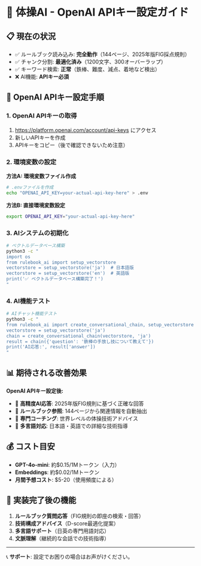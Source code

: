 # 🤖 体操AI - OpenAI APIキー設定ガイド

## 📋 現在の状況
- ✅ ルールブック読み込み: **完全動作**（144ページ、2025年版FIG採点規則）
- ✅ チャンク分割: **最適化済み**（1200文字、300オーバーラップ）
- ✅ キーワード検索: **正常**（鉄棒、難度、減点、着地など検出）
- ❌ AI機能: **APIキー必須**

## 🔑 OpenAI APIキー設定手順

### 1. OpenAI APIキーの取得
1. https://platform.openai.com/account/api-keys にアクセス
2. 新しいAPIキーを作成
3. APIキーをコピー（後で確認できないため注意）

### 2. 環境変数の設定

**方法A: 環境変数ファイル作成**
```bash
# .envファイルを作成
echo "OPENAI_API_KEY=your-actual-api-key-here" > .env
```

**方法B: 直接環境変数設定**
```bash
export OPENAI_API_KEY="your-actual-api-key-here"
```

### 3. AIシステムの初期化
```bash
# ベクトルデータベース構築
python3 -c "
import os
from rulebook_ai import setup_vectorstore
vectorstore = setup_vectorstore('ja')  # 日本語版
vectorstore = setup_vectorstore('en')  # 英語版
print('✅ ベクトルデータベース構築完了！')
"
```

### 4. AI機能テスト
```bash
# AIチャット機能テスト
python3 -c "
from rulebook_ai import create_conversational_chain, setup_vectorstore
vectorstore = setup_vectorstore('ja')
chain = create_conversational_chain(vectorstore, 'ja')
result = chain({'question': '鉄棒の手放し技について教えて'})
print('AI応答:', result['answer'])
"
```

## 📊 期待される改善効果

**OpenAI APIキー設定後:**
- 🎯 **高精度AI応答**: 2025年版FIG規則に基づく正確な回答
- 📖 **ルールブック参照**: 144ページから関連情報を自動抽出
- 🏅 **専門コーチング**: 世界レベルの体操技術アドバイス
- 💬 **多言語対応**: 日本語・英語での詳細な技術指導

## 💰 コスト目安
- **GPT-4o-mini**: 約$0.15/1Mトークン（入力）
- **Embeddings**: 約$0.02/1Mトークン
- **月間予想コスト**: $5-20（使用頻度による）

## 🚀 実装完了後の機能
1. **ルールブック質問応答**（FIG規則の即座の検索・回答）
2. **技術構成アドバイス**（D-score最適化提案）
3. **多言語サポート**（日英の専門用語対応）
4. **文脈理解**（継続的な会話での技術指導）

---

📞 **サポート**: 設定でお困りの場合はお声がけください。